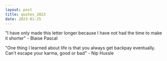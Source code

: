 ```yaml
---
layout: post
title: quotes_2023
date: 2023-01-25
---
```


"I have only made this letter longer because I have not had the time to make it
shorter" - Blaise Pascal

"One thing I learned about life is that you always get backpay eventually. Can't escape your karma, good or bad" - Nip Hussle

